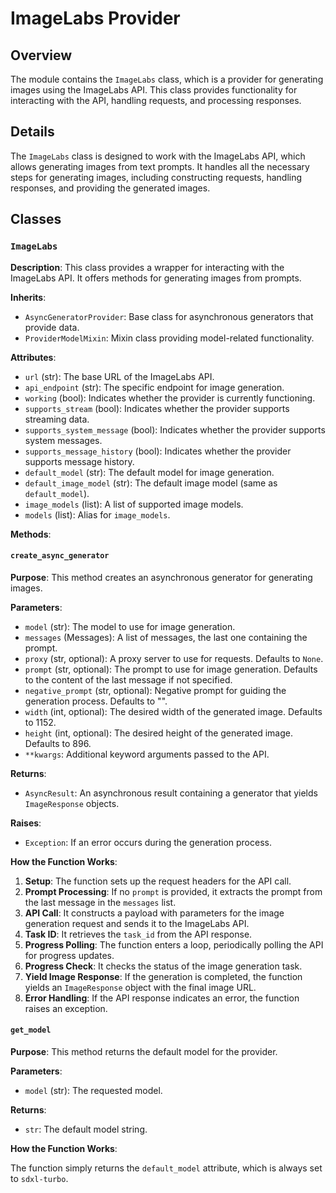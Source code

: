 # ImageLabs Provider

## Overview

The module contains the `ImageLabs` class, which is a provider for generating images using the ImageLabs API. This class provides functionality for interacting with the API, handling requests, and processing responses.

## Details

The `ImageLabs` class is designed to work with the ImageLabs API, which allows generating images from text prompts. It handles all the necessary steps for generating images, including constructing requests, handling responses, and providing the generated images.

## Classes

### `ImageLabs`

**Description**: This class provides a wrapper for interacting with the ImageLabs API. It offers methods for generating images from prompts.

**Inherits**:
- `AsyncGeneratorProvider`: Base class for asynchronous generators that provide data.
- `ProviderModelMixin`: Mixin class providing model-related functionality.

**Attributes**:

- `url` (str): The base URL of the ImageLabs API.
- `api_endpoint` (str): The specific endpoint for image generation.
- `working` (bool): Indicates whether the provider is currently functioning.
- `supports_stream` (bool):  Indicates whether the provider supports streaming data.
- `supports_system_message` (bool): Indicates whether the provider supports system messages.
- `supports_message_history` (bool): Indicates whether the provider supports message history.
- `default_model` (str): The default model for image generation.
- `default_image_model` (str): The default image model (same as `default_model`).
- `image_models` (list):  A list of supported image models.
- `models` (list): Alias for `image_models`.

**Methods**:

#### `create_async_generator`

**Purpose**: This method creates an asynchronous generator for generating images.

**Parameters**:

- `model` (str): The model to use for image generation.
- `messages` (Messages): A list of messages, the last one containing the prompt.
- `proxy` (str, optional):  A proxy server to use for requests. Defaults to `None`.
- `prompt` (str, optional): The prompt to use for image generation. Defaults to the content of the last message if not specified.
- `negative_prompt` (str, optional):  Negative prompt for guiding the generation process. Defaults to "".
- `width` (int, optional): The desired width of the generated image. Defaults to 1152.
- `height` (int, optional): The desired height of the generated image. Defaults to 896.
- `**kwargs`:  Additional keyword arguments passed to the API.

**Returns**:

- `AsyncResult`: An asynchronous result containing a generator that yields `ImageResponse` objects.

**Raises**:

- `Exception`: If an error occurs during the generation process.

**How the Function Works**:

1. **Setup**: The function sets up the request headers for the API call.
2. **Prompt Processing**: If no `prompt` is provided, it extracts the prompt from the last message in the `messages` list.
3. **API Call**: It constructs a payload with parameters for the image generation request and sends it to the ImageLabs API.
4. **Task ID**: It retrieves the `task_id` from the API response.
5. **Progress Polling**: The function enters a loop, periodically polling the API for progress updates.
6. **Progress Check**: It checks the status of the image generation task.
7. **Yield Image Response**: If the generation is completed, the function yields an `ImageResponse` object with the final image URL.
8. **Error Handling**: If the API response indicates an error, the function raises an exception.

#### `get_model`

**Purpose**: This method returns the default model for the provider.

**Parameters**:

- `model` (str): The requested model.

**Returns**:

- `str`: The default model string.

**How the Function Works**:

The function simply returns the `default_model` attribute, which is always set to `sdxl-turbo`.